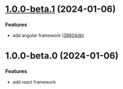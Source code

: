 # [1.0.0-beta.1](https://github.com/khanhduy1407/create-app-with/compare/v1.0.0-beta.0...v1.0.0-beta.1) (2024-01-06)


### Features

* add angular framework ([38604db](https://github.com/khanhduy1407/create-app-with/commit/38604dbbc95ca4b90b855eee01af9b844910d18a))



# 1.0.0-beta.0 (2024-01-06)


### Features

* add react framework
